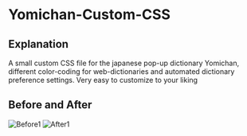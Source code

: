 # Yomichan-Custom-CSS

## Explanation
A small custom CSS file for the japanese pop-up dictionary Yomichan, different color-coding for web-dictionaries and automated dictionary preference settings. Very easy to customize to your liking

## Before and After
![Before1](https://github.com/AmadoouXC/Yomichan-Custom-CSS/assets/140725234/1eb10df5-da52-4642-843e-21cf7436c30d)
![After1](https://github.com/AmadoouXC/Yomichan-Custom-CSS/assets/140725234/94b39e95-b179-4777-8e96-f3685e7a3095)
